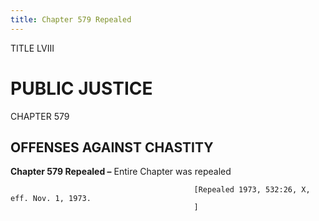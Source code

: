 ```yaml
---
title: Chapter 579 Repealed
---
```


TITLE LVIII
                                             
PUBLIC JUSTICE
==============

CHAPTER 579
                                             
OFFENSES AGAINST CHASTITY
-------------------------

**Chapter 579 Repealed –** Entire Chapter was repealed


                                             [Repealed 1973, 532:26, X, eff. Nov. 1, 1973.
                                             ]
